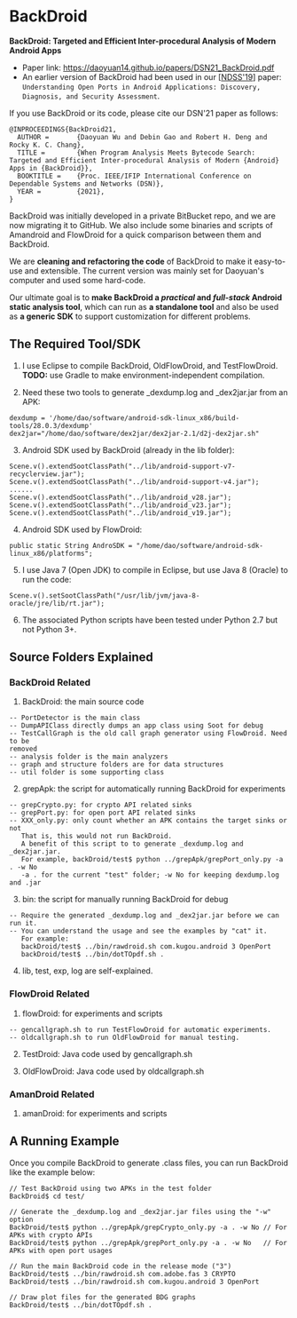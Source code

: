 # BackDroid

**BackDroid: Targeted and Efficient Inter-procedural Analysis of Modern Android Apps**
* Paper link: https://daoyuan14.github.io/papers/DSN21_BackDroid.pdf
* An earlier version of BackDroid had been used in our [[NDSS'19](https://daoyuan14.github.io/papers/NDSS19_OpenPort.pdf)] paper: ```Understanding Open Ports in Android Applications: Discovery, Diagnosis, and Security Assessment```.

If you use BackDroid or its code, please cite our DSN'21 paper as follows:
```
@INPROCEEDINGS{BackDroid21,
  AUTHOR =       {Daoyuan Wu and Debin Gao and Robert H. Deng and Rocky K. C. Chang},
  TITLE =        {When Program Analysis Meets Bytecode Search: Targeted and Efficient Inter-procedural Analysis of Modern {Android} Apps in {BackDroid}},
  BOOKTITLE =    {Proc. IEEE/IFIP International Conference on Dependable Systems and Networks (DSN)},
  YEAR =         {2021},
}
```

BackDroid was initially developed in a private BitBucket repo, and we are now migrating it to GitHub.
We also include some binaries and scripts of Amandroid and FlowDroid for a quick comparison between them and BackDroid.

We are **cleaning and refactoring the code** of BackDroid to make it easy-to-use and extensible.
The current version was mainly set for Daoyuan's computer and used some hard-code.

Our ultimate goal is to **make BackDroid a *practical* and *full-stack* Android static analysis tool**, which can run as **a standalone tool** and also be used as **a generic SDK** to support customization for different problems.


## The Required Tool/SDK

1. I use Eclipse to compile BackDroid, OldFlowDroid, and TestFlowDroid.<br>
**TODO:** use Gradle to make environment-independent compilation.

2. Need these two tools to generate _dexdump.log and _dex2jar.jar from an APK:
```
dexdump = '/home/dao/software/android-sdk-linux_x86/build-tools/28.0.3/dexdump'
dex2jar="/home/dao/software/dex2jar/dex2jar-2.1/d2j-dex2jar.sh"
```

3. Android SDK used by BackDroid (already in the lib folder):
```
Scene.v().extendSootClassPath("../lib/android-support-v7-recyclerview.jar");
Scene.v().extendSootClassPath("../lib/android-support-v4.jar");
......
Scene.v().extendSootClassPath("../lib/android_v28.jar");
Scene.v().extendSootClassPath("../lib/android_v23.jar");
Scene.v().extendSootClassPath("../lib/android_v19.jar");
```

4. Android SDK used by FlowDroid:
```
public static String AndroSDK = "/home/dao/software/android-sdk-linux_x86/platforms";
```

5. I use Java 7 (Open JDK) to compile in Eclipse, but use Java 8 (Oracle) to run the code:
```
Scene.v().setSootClassPath("/usr/lib/jvm/java-8-oracle/jre/lib/rt.jar");
```

6. The associated Python scripts have been tested under Python 2.7 but not Python 3+.


## Source Folders Explained

### BackDroid Related
1. BackDroid: the main source code
```
-- PortDetector is the main class
-- DumpAPIClass directly dumps an app class using Soot for debug
-- TestCallGraph is the old call graph generator using FlowDroid. Need to be
removed
-- analysis folder is the main analyzers
-- graph and structure folders are for data structures
-- util folder is some supporting class
```

2. grepApk: the script for automatically running BackDroid for experiments
```
-- grepCrypto.py: for crypto API related sinks
-- grepPort.py: for open port API related sinks
-- XXX_only.py: only count whether an APK contains the target sinks or not
   That is, this would not run BackDroid.
   A benefit of this script to to generate _dexdump.log and _dex2jar.jar.
   For example, backDroid/test$ python ../grepApk/grepPort_only.py -a . -w No         
   -a . for the current "test" folder; -w No for keeping dexdump.log and .jar
```

3. bin: the script for manually running BackDroid for debug
```
-- Require the generated _dexdump.log and _dex2jar.jar before we can run it.
-- You can understand the usage and see the examples by "cat" it.
   For example:
   backDroid/test$ ../bin/rawdroid.sh com.kugou.android 3 OpenPort
   backDroid/test$ ../bin/dotTOpdf.sh .
```

4. lib, test, exp, log are self-explained.

### FlowDroid Related
1. flowDroid: for experiments and scripts
```
-- gencallgraph.sh to run TestFlowDroid for automatic experiments.
-- oldcallgraph.sh to run OldFlowDroid for manual testing.
```

2. TestDroid: Java code used by gencallgraph.sh

3. OldFlowDroid: Java code used by oldcallgraph.sh

### AmanDroid Related
1. amanDroid: for experiments and scripts


## A Running Example
Once you compile BackDroid to generate .class files, you can run BackDroid like the example below:
```
// Test BackDroid using two APKs in the test folder
BackDroid$ cd test/

// Generate the _dexdump.log and _dex2jar.jar files using the "-w" option
BackDroid/test$ python ../grepApk/grepCrypto_only.py -a . -w No // For APKs with crypto APIs
BackDroid/test$ python ../grepApk/grepPort_only.py -a . -w No   // For APKs with open port usages

// Run the main BackDroid code in the release mode ("3")
BackDroid/test$ ../bin/rawdroid.sh com.adobe.fas 3 CRYPTO
BackDroid/test$ ../bin/rawdroid.sh com.kugou.android 3 OpenPort

// Draw plot files for the generated BDG graphs
BackDroid/test$ ../bin/dotTOpdf.sh .
```
